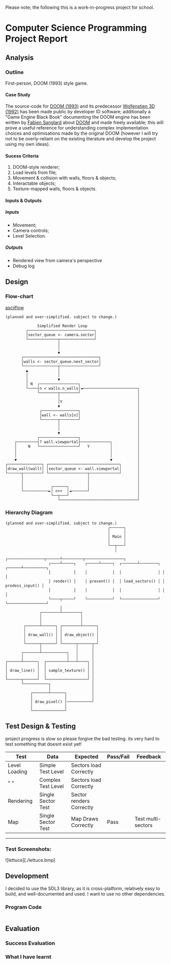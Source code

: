 Please note; the following this is a work-in-progress project for school.

# Computer Science Programming Project Report

## Analysis

### Outline
First-person, DOOM (1993) style game.

#### Case Study

The source-code for [DOOM (1993)](https://github.com/id-Software/DOOM) and its predecessor [Wolfenstien 3D (1992)](https://github.com/id-Software/wolf3d) has been made public by developer ID software; additionally a "Game Engine Black Book" documenting the DOOM engine has been written by [Fabien Sanglard](https://fabiensanglard.net) about [DOOM](https://fabiensanglard.net/gebbdoom) and made freely available; this will prove a useful reference for understanding complex implementation choices and optimisations made by the original DOOM (however I will try not to be overly-reliant on the existing literature and develop the project using my own ideas).

#### Sucess Criteria

1. DOOM-style renderer;
2. Load levels from file;
3. Movement & collision with walls, floors & objects;
4. Interactable objects;
5. Texture-mapped walls, floors & objects.

#### Inputs & Outputs

##### Inputs

- Movement;
- Camera controls; 
- Level Selection.

##### Outputs 

- Rendered view from camera's perspective
- Debug log

## Design 

### Flow-chart 
[asciiflow](https://asciiflow.com/)
```
(planned and over-simplified. subject to change.)

              Simplified Render Loop                       
         ┌─────────────────────────────┐                   
         │sector_queue <- camera.sector│                   
         └─────────────┬───────────────┘                   
                       │                                   
                       │                                   
                       ▼                                   
       ┌─────────────────────────────────┐                 
       │walls <- sector_queue.next_sector│                 
       └───────────────┬─────────────────┘                 
         ▲             │                                   
         │             │                                   
         │             ▼                                   
         │ N  ┌─────────────────┐                          
         └────┤n < walls.n_walls│◄────────────────────────┐
              └────────┬────────┘                         │
                       │                                  │
                       │Y                                 │
                       ▼                                  │
               ┌────────────────┐                         │
               │wall <- walls[n]│                         │
               └───────┬────────┘                         │
                       │                                  │
                       │                                  │
                       ▼                                  │
              ┌─────────────────┐                         │
    ┌─────────┤? wall.viewportal├─────────────┐           │
    │     N   └─────────────────┘   Y         │           │
    │                                         │           │
    │                                         │           │
    ▼                                         ▼           │
┌───────────────┐ ┌───────────────────────────────┐       │
│draw_wall(wall)│ │sector_queue <- wall.viewportal│       │
└──────┬────────┘ └─────────────────┬─────────────┘       │
       │                            │                     │
       │                            │                     │
       │            ┌──────┐        │                     │
       └───────────►│ n++  │◄───────┘                     │
                    └──┬───┘                              │
                       └──────────────────────────────────┘
```



### Hierarchy Diagram
```
(planned and over-simplified. subject to change.)
                                             ┌──────┐                                   
                                             │      │                                   
                                             │ Main │                                   
                                             │      │                                   
                                             └──┬───┘                                   
                                                │                                       
                        ┌────────────────┬──────┴─────────┬─────────────────┐           
                   ┌────┴─────┐    ┌─────┴─────┐  ┌───────┴────────┐ ┌──────┴──────────┐
                   │          │    │           │  │                │ │                 │
                   │ render() │    │ present() │  │ load_sectors() │ │ prodess_input() │
                   │          │    │           │  │                │ │                 │
                   └────┬─────┘    └───────────┘  └────────────────┘ └─────────────────┘
                        │                                                               
               ┌────────┴────────┐                                                      
               │                 │                                                      
               │                 │                                                      
        ┌──────┴──────┐ ┌────────┴──────┐                                               
        │             │ │               │                                               
        │ draw_wall() │ │ draw_object() │                                               
        │             │ │               │                                               
        └──────┬──────┘ └──────┬──────┬─┘                                               
               │               │      │                                                 
       ┌───────┴───────────┐   │      │                                                 
       │                   │   │      │                                                 
┌──────┴──────┐  ┌─────────┴───┴────┐ │                                                 
│             │  │                  │ │                                                 
│ draw_line() │  │ sample_texture() │ │                                                 
│             │  │                  │ │                                                 
└──────┬──────┘  └──────────────────┘ │                                                 
       └───────────┐                  │                                                 
                   │                  │                                                 
           ┌───────┴──────┐           │                                                 
           │              │           │                                                 
           │ draw_pixel() │───────────┘                                                 
           │              │                                                             
           └──────────────┘                                                             
```

## Test Design & Testing 

project progress is slow so please forgive the bad testing. its very hard to test something that doesnt exist yet! 

| Test  | Data | Expected    | Pass/Fail | Feedback  | 
| ----- | ---- | ----------- | --------- | --------- |
| Level Loading | Simple Test Level  | Sectors load Correctly | | |
| "           " | Complex Test Level | Sectors load Correctly | | |
| Rendering | Single Sector Test | Sector renders Correctly | | |
| Map | Single Sector Test | Map Draws Correctly | Pass | Test multi-sectors | 
----
### Test Screenshots:
![lettuce][./lettuce.bmp]


## Development

I decided to use the SDL3 library, as it is cross-platform, relatively easy to build, and well-documented and used. I want to use no other dependencies.

### Program Code 
```

```

## Evaluation 

### Success Evaluation

### What I have learnt
